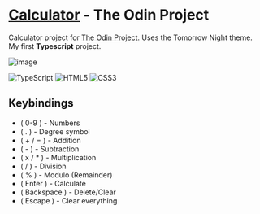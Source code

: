 # [Calculator](https://angelo.is-a.dev/top-calculator/) - The Odin Project

Calculator project for [The Odin Project](https://www.theodinproject.com/). Uses the Tomorrow Night theme.<br> My first **Typescript** project.

![image](https://user-images.githubusercontent.com/39676098/143856650-9b0d0259-e777-4c29-b64c-711eaecfc0ec.png)

![TypeScript](https://img.shields.io/badge/typescript-%23007ACC.svg?style=for-the-badge&logo=typescript&logoColor=white) ![HTML5](https://img.shields.io/badge/html-%23E34F26.svg?style=for-the-badge&logo=html5&logoColor=white) ![CSS3](https://img.shields.io/badge/css-%231572B6.svg?style=for-the-badge&logo=css3&logoColor=white)

## Keybindings

- ( 0-9 ) - Numbers
- ( . ) - Degree symbol
- ( + / = ) - Addition
- ( - ) - Subtraction
- ( x / \* ) - Multiplication
- ( / ) - Division
- ( % ) - Modulo (Remainder)
- ( Enter ) - Calculate
- ( Backspace ) - Delete/Clear
- ( Escape ) - Clear everything
